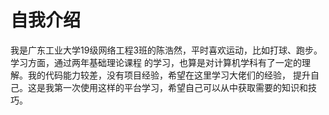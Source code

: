 # 自我介绍
我是广东工业大学19级网络工程3班的陈浩然，平时喜欢运动，比如打球、跑步。学习方面，通过两年基础理论课程
的学习，也算是对计算机学科有了一定的理解。我的代码能力较差，没有项目经验，希望在这里学习大佬们的经验，
提升自己。这是我第一次使用这样的平台学习，希望自己可以从中获取需要的知识和技巧。
